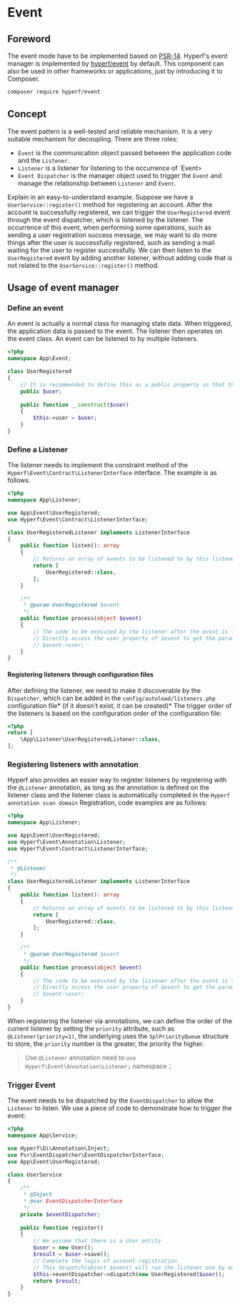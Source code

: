# Event

## Foreword

The event mode have to be implemented based on [PSR-14](https://github.com/php-fig/fig-standards/blob/master/accepted/PSR-14-event-dispatcher.md).
Hyperf's event manager is implemented by [hyperf/event](https://github.com/hyperf/event) by default. This component can also be used in other frameworks or applications, just by introducing it to Composer.

```bash
composer require hyperf/event
```

## Concept

The event pattern is a well-tested and reliable mechanism. It is a very suitable mechanism for decoupling. There are three roles:

- `Event` is the communication object passed between the application code and the `Listener`.
- `Listener` is a listener for listening to the occurrence of `Event>
- `Event Dispatcher` is the manager object used to trigger the `Event` and manage the relationship between `Listener` and `Event`.

Explain in an easy-to-understand example. Suppose we have a `UserService::register()` method for registering an account. After the account is successfully registered, we can trigger the `UserRegistered` event through the event dispatcher, which is listened by the listener. The occurrence of this event, when performing some operations, such as sending a user registration success message, we may want to do more things after the user is successfully registered, such as sending a mail waiting for the user to register successfully. We can then listen to the `UserRegistered` event by adding another listener, without adding code that is not related to the `UserService::register()` method.

## Usage of event manager

### Define an event

An event is actually a normal class for managing state data. When triggered, the application data is passed to the event. The listener then operates on the event class. An event can be listened to by multiple listeners.

```php
<?php
namespace App\Event;

class UserRegistered
{
    // It is recommended to define this as a public property so that the listener can use it directly, or you can provide Getter for that property.
    public $user;
    
    public function __construct($user)
    {
        $this->user = $user;    
    }
}
```

### Define a Listener

The listener needs to implement the constraint method of the `Hyperf\Event\Contract\ListenerInterface` interface. The example is as follows.

```php
<?php
namespace App\Listener;

use App\Event\UserRegistered;
use Hyperf\Event\Contract\ListenerInterface;

class UserRegisteredListener implements ListenerInterface
{
    public function listen(): array
    {
        // Returns an array of events to be listened to by this listener, can listen to multiple events at the same time
        return [
            UserRegistered::class,
        ];
    }

    /**
     * @param UserRegistered $event
     */
    public function process(object $event)
    {
        // The code to be executed by the listener after the event is triggered is written here, such as sending a user registration success message, etc. in this example.
        // Directly access the user property of $event to get the parameter value passed when the event fires.
        // $event->user;
    }
}
```

#### Registering listeners through configuration files

After defining the listener, we need to make it discoverable by the `Dispatcher`, which can be added in the `config/autoload/listeners.php` configuration file* (if it doesn't exist, it can be created)* The trigger order of the listeners is based on the configuration order of the configuration file:

```php
<?php
return [
    \App\Listener\UserRegisteredListener::class,
];
```

### Registering listeners with annotation

Hyperf also provides an easier way to register listeners by registering with the `@Listener` annotation, as long as the annotation is defined on the listener class and the listener class is automatically completed in the `Hyperf annotation scan domain` Registration, code examples are as follows:

```php
<?php
namespace App\Listener;

use App\Event\UserRegistered;
use Hyperf\Event\Annotation\Listener;
use Hyperf\Event\Contract\ListenerInterface;

/**
 * @Listener 
 */
class UserRegisteredListener implements ListenerInterface
{
    public function listen(): array
    {
        // Returns an array of events to be listened to by this listener, can listen to multiple events at the same time
        return [
            UserRegistered::class,
        ];
    }

    /**
     * @param UserRegistered $event
     */
    public function process(object $event)
    {
        // The code to be executed by the listener after the event is triggered is written here, such as sending a user registration success message, etc. in this example.
        // Directly access the user property of $event to get the parameter value passed when the event fires.
        // $event->user;
    }
}
```

When registering the listener via annotations, we can define the order of the current listener by setting the `priority` attribute, such as `@Listener(priority=1)`, the underlying uses the `SplPriorityQueue` structure to store, the `priority` number is the greater, the priority the higher.

> Use `@Listener` annotation need to `use Hyperf\Event\Annotation\Listener;` namespace；  

### Trigger Event

The event needs to be dispatched by the `EventDispatcher` to allow the `Listener` to listen. We use a piece of code to demonstrate how to trigger the event:

```php
<?php
namespace App\Service;

use Hyperf\Di\Annotation\Inject;
use Psr\EventDispatcher\EventDispatcherInterface;
use App\Event\UserRegistered; 

class UserService
{
    /**
     * @Inject 
     * @var EventDispatcherInterface
     */
    private $eventDispatcher;
    
    public function register()
    {
        // We assume that there is a User entity
        $user = new User();
        $result = $user->save();
        // Complete the logic of account registration
        // This dispatch(object $event) will run the listener one by one
        $this->eventDispatcher->dispatch(new UserRegistered($user));
        return $result;
    }
}
```
